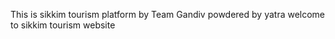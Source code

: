 This is sikkim tourism platform by Team Gandiv powdered by yatra
welcome to sikkim tourism website 
